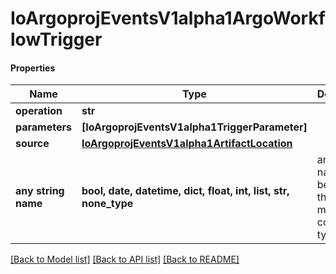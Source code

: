 # IoArgoprojEventsV1alpha1ArgoWorkflowTrigger

#### Properties
Name | Type | Description | Notes
------------ | ------------- | ------------- | -------------
**operation** | **str** |  | [optional] 
**parameters** | **[IoArgoprojEventsV1alpha1TriggerParameter]** |  | [optional] 
**source** | [**IoArgoprojEventsV1alpha1ArtifactLocation**](IoArgoprojEventsV1alpha1ArtifactLocation.md) |  | [optional] 
**any string name** | **bool, date, datetime, dict, float, int, list, str, none_type** | any string name can be used but the value must be the correct type | [optional]

[[Back to Model list]](../README.md#documentation-for-models) [[Back to API list]](../README.md#documentation-for-api-endpoints) [[Back to README]](../README.md)

